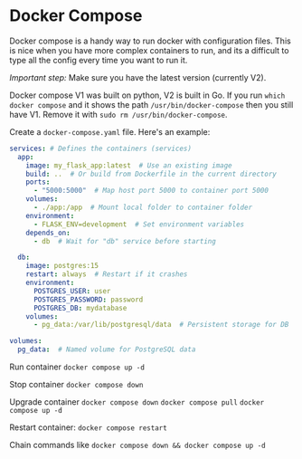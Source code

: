 # Docker Compose

Docker compose is a handy way to run docker with configuration files.
This is nice when you have more complex containers to run, and its a difficult to type all the config
every time you want to run it.

*Important step:* Make sure you have the latest version (currently V2).

Docker compose V1 was built on python, V2 is built in Go. If you run ``which docker compose``
and it shows the path ``/usr/bin/docker-compose`` then you still have V1. Remove it
with ``sudo rm /usr/bin/docker-compose``.

Create a ``docker-compose.yaml`` file. Here's an example:

```yaml
services: # Defines the containers (services)
  app:
    image: my_flask_app:latest  # Use an existing image
    build: ..  # Or build from Dockerfile in the current directory
    ports:
      - "5000:5000"  # Map host port 5000 to container port 5000
    volumes:
      - ./app:/app  # Mount local folder to container folder
    environment:
      - FLASK_ENV=development  # Set environment variables
    depends_on:
      - db  # Wait for "db" service before starting

  db:
    image: postgres:15
    restart: always  # Restart if it crashes
    environment:
      POSTGRES_USER: user
      POSTGRES_PASSWORD: password
      POSTGRES_DB: mydatabase
    volumes:
      - pg_data:/var/lib/postgresql/data  # Persistent storage for DB

volumes:
  pg_data:  # Named volume for PostgreSQL data

```

Run container
``docker compose up -d``

Stop container
``docker compose down``

Upgrade container
``docker compose down``
``docker compose pull``
``docker compose up -d``

Restart container: ``docker compose restart``

Chain commands like ``docker compose down && docker compose up -d``
